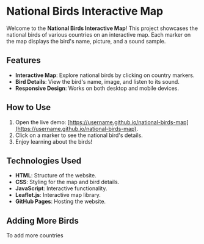 # National Birds Interactive Map

Welcome to the **National Birds Interactive Map**! This project showcases the national birds of various countries on an interactive map. Each marker on the map displays the bird's name, picture, and a sound sample.

## Features
- **Interactive Map**: Explore national birds by clicking on country markers.
- **Bird Details**: View the bird's name, image, and listen to its sound.
- **Responsive Design**: Works on both desktop and mobile devices.

## How to Use
1. Open the live demo: [https://username.github.io/national-birds-map](https://username.github.io/national-birds-map).
2. Click on a marker to see the national bird's details.
3. Enjoy learning about the birds!

## Technologies Used
- **HTML**: Structure of the website.
- **CSS**: Styling for the map and bird details.
- **JavaScript**: Interactive functionality.
- **Leaflet.js**: Interactive map library.
- **GitHub Pages**: Hosting the website.

## Adding More Birds
To add more countries